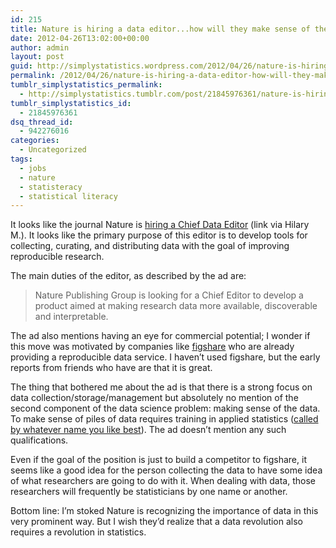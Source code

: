 ```yaml
---
id: 215
title: Nature is hiring a data editor...how will they make sense of the data?
date: 2012-04-26T13:02:00+00:00
author: admin
layout: post
guid: http://simplystatistics.wordpress.com/2012/04/26/nature-is-hiring-a-data-editor-how-will-they-make
permalink: /2012/04/26/nature-is-hiring-a-data-editor-how-will-they-make/
tumblr_simplystatistics_permalink:
  - http://simplystatistics.tumblr.com/post/21845976361/nature-is-hiring-a-data-editor-how-will-they-make
tumblr_simplystatistics_id:
  - 21845976361
dsq_thread_id:
  - 942276016
categories:
  - Uncategorized
tags:
  - jobs
  - nature
  - statisteracy
  - statistical literacy
---
```

It looks like the journal Nature is <a href="http://www.nature.com/naturejobs/science/jobs/258826-Chief-Editor-Data" target="_blank">hiring a Chief Data Editor</a> (link via Hilary M.). It looks like the primary purpose of this editor is to develop tools for collecting, curating, and distributing data with the goal of improving reproducible research.

The main duties of the editor, as described by the ad are: 

> <span>Nature Publishing Group is looking for a Chief Editor to develop a product aimed at making research data more available, discoverable and interpretable.</span>

The ad also mentions having an eye for commercial potential; I wonder if this move was motivated by companies like <a href="http://figshare.com/" target="_blank">figshare</a> who are already providing a reproducible data service. I haven&#8217;t used figshare, but the early reports from friends who have are that it is great. 

The thing that bothered me about the ad is that there is a strong focus on data collection/storage/management but absolutely no mention of the second component of the data science problem: making sense of the data. To make sense of piles of data requires training in applied statistics (<a href="http://simplystatistics.tumblr.com/post/20902656344/statistics-is-not-math" target="_blank">called by whatever name you like best</a>). The ad doesn&#8217;t mention any such qualifications. 

Even if the goal of the position is just to build a competitor to figshare, it seems like a good idea for the person collecting the data to have some idea of what researchers are going to do with it. When dealing with data, those researchers will frequently be statisticians by one name or another. 

Bottom line: I&#8217;m stoked Nature is recognizing the importance of data in this very prominent way. But I wish they&#8217;d realize that a data revolution also requires a revolution in statistics. 